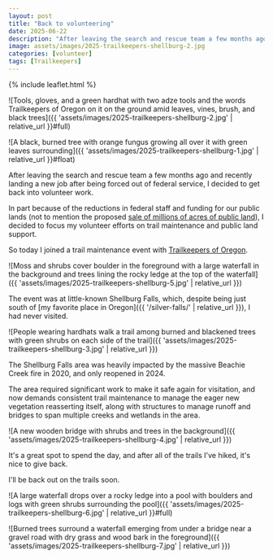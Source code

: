```yaml
---
layout: post
title: "Back to volunteering"
date: 2025-06-22
description: "After leaving the search and rescue team a few months ago, I decided it was time to get back into volunteer work. Today I volunteered with Trailkeepers of Oregon."
image: assets/images/2025-trailkeepers-shellburg-2.jpg
categories: [volunteer]
tags: [Trailkeepers]
---
```


{% include leaflet.html %}

![Tools, gloves, and a green hardhat with two adze tools and the words Trailkeepers of Oregon on it on the ground amid leaves, vines, brush, and black trees]({{ 'assets/images/2025-trailkeepers-shellburg-2.jpg' | relative_url }}#full)

![A black, burned tree with orange fungus growing all over it with green leaves surrounding]({{ 'assets/images/2025-trailkeepers-shellburg-1.jpg' | relative_url }}#float)

After leaving the search and rescue team a few months ago and recently landing a new job after being forced out of federal service, I decided to get back into volunteer work.

In part because of the reductions in federal staff and funding for our public lands (not to mention the proposed [sale of millions of acres of public land](https://www.wilderness.org/articles/media-resources/250-million-acres-public-lands-eligible-sale-senr-bill)), I decided to focus my volunteer efforts on trail maintenance and public land support.

So today I joined a trail maintenance event with [Trailkeepers of Oregon](https://trailkeepersoforegon.org/).

![Moss and shrubs cover boulder in the foreground with a large waterfall in the background and trees lining the rocky ledge at the top of the waterfall]({{ 'assets/images/2025-trailkeepers-shellburg-5.jpg' | relative_url }})

The event was at little-known Shellburg Falls, which, despite being just south of [my favorite place in Oregon]({{ '/silver-falls/' | relative_url }}), I had never visited.

![People wearing hardhats walk a trail among burned and blackened trees with green shrubs on each side of the trail]({{ 'assets/images/2025-trailkeepers-shellburg-3.jpg' | relative_url }})

The Shellburg Falls area was heavily impacted by the massive Beachie Creek fire in 2020, and only reopened in 2024.

The area required significant work to make it safe again for visitation, and now demands consistent trail maintenance to manage the eager new vegetation reasserting itself, along with structures to manage runoff and bridges to span multiple creeks and wetlands in the area. 

![A new wooden bridge with shrubs and trees in the background]({{ 'assets/images/2025-trailkeepers-shellburg-4.jpg' | relative_url }})

It's a great spot to spend the day, and after all of the trails I've hiked, it's nice to give back.

I'll be back out on the trails soon.

![A large waterfall drops over a rocky ledge into a pool with boulders and logs with green shrubs surrounding the pool]({{ 'assets/images/2025-trailkeepers-shellburg-6.jpg' | relative_url }}#full)

![Burned trees surround a waterfall emerging from under a bridge near a gravel road with dry grass and wood bark in the foreground]({{ 'assets/images/2025-trailkeepers-shellburg-7.jpg' | relative_url }})

<!-- Map -->

<div class="map" id="map"></div>

<script>

var map = L.map('map').setView([44.8125102, -122.608527], 14);

L.tileLayer('{{ site.data.maptiles.tiles }}', {
  attribution: '{{ site.data.maptiles.attribution }}',
  subdomains: 'abcd',
  maxZoom: {{ site.data.maptiles.max-zoom }}
}).addTo(map);

const locations = [
  { coords: [44.8125102, -122.608527], name: 'Shellburg Falls Recreation Area' }
];

locations.forEach(({ coords, name }) => {
  L.marker(coords).addTo(map).bindPopup(name);
});

</script>
